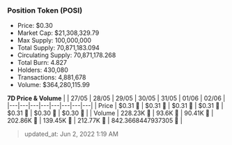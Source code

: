 
  ### Position Token (POSI)
  - Price: $0.30
  - Market Cap: $21,308,329.79
  - Max Supply: 100,000,000
  - Total Supply: 70,871,183.094
  - Circulating Supply: 70,871,178.268
  - Total Burn: 4.827
  - Holders: 430,080
  - Transactions: 4,881,678
  - Volume: $364,280,115.99

  **7D Price & Volume**
  | | 27&#x2F;05 | 28&#x2F;05 | 29&#x2F;05 | 30&#x2F;05 | 31&#x2F;05 | 01&#x2F;06 | 02&#x2F;06 |
  |---|---|---|---|---|---|---|---|
  | Price | $0.31 🔻 | $0.31 🔻 | $0.31 🔻 | $0.31 🔻 | $0.31 🔻 | $0.30 🔻 | $0.30 🔻 |
  | Volume | 228.23K 🔻 | 93.6K 🔻 | 90.41K 🔻 | 202.86K 🚀 | 139.45K 🔻 | 212.77K 🚀 | 842.3668447937305 🔻 |

  > updated_at: Jun 2, 2022 1:19 AM
